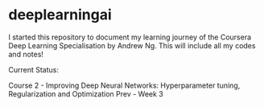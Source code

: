 # deeplearningai
I started this repository to document my learning journey of the Coursera Deep Learning Specialisation by Andrew Ng. This will include all my codes and notes!

Current Status:

Course 2 - Improving Deep Neural Networks: Hyperparameter tuning, Regularization and Optimization
Prev - Week 3
